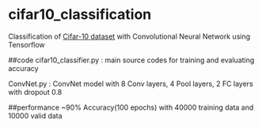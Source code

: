 # cifar10_classification
Classification of [Cifar-10 dataset](http://www.cs.toronto.edu/~kriz/cifar.html) with Convolutional Neural Network using Tensorflow

##code
cifar10_classifier.py : main source codes for training and evaluating accuracy

ConvNet.py : ConvNet model with 8 Conv layers, 4 Pool layers, 2 FC layers with dropout 0.8

##performance
~90% Accuracy(100 epochs) with 40000 training data and 10000 valid data
